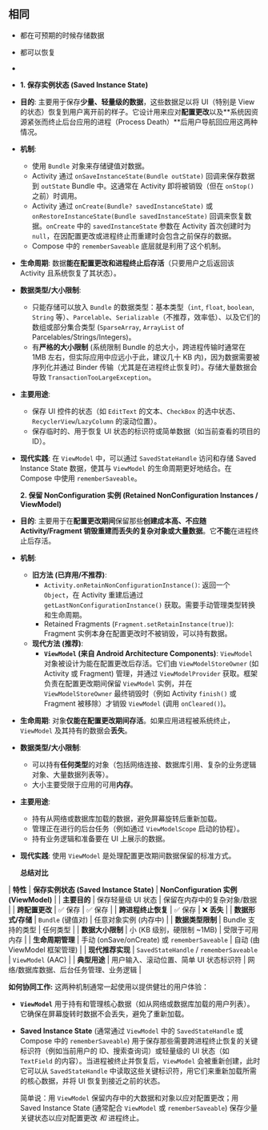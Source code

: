 ## 相同
- 都在可预期的时候存储数据
- 都可以恢复
- 
- **1. 保存实例状态 (Saved Instance State)**
- **目的**: 主要用于保存**少量、轻量级的数据**，这些数据足以将 UI（特别是 View 的状态）恢复到用户离开前的样子。它设计用来应对**配置更改**以及**系统因资源紧张而终止后台应用的进程（Process Death）**后用户导航回应用这两种情况。
- **机制**:
  - 使用 `Bundle` 对象来存储键值对数据。
  - Activity 通过 `onSaveInstanceState(Bundle outState)` 回调来保存数据到 `outState` Bundle 中。这通常在 Activity 即将被销毁（但在 `onStop()` 之前）时调用。
  - Activity 通过 `onCreate(Bundle? savedInstanceState)` 或 `onRestoreInstanceState(Bundle savedInstanceState)` 回调来恢复数据。`onCreate` 中的 `savedInstanceState` 参数在 Activity 首次创建时为 `null`，在因配置更改或进程终止而重建时会包含之前保存的数据。
  - Compose 中的 `rememberSaveable` 底层就是利用了这个机制。
- **生命周期**: 数据**能在配置更改和进程终止后存活**（只要用户之后返回该 Activity 且系统恢复了其状态）。
- **数据类型/大小限制**:
  - 只能存储可以放入 `Bundle` 的数据类型：基本类型（`int`, `float`, `boolean`, `String` 等）、`Parcelable`、`Serializable`（不推荐，效率低）、以及它们的数组或部分集合类型 (`SparseArray`, `ArrayList` of Parcelables/Strings/Integers)。
  - 有**严格的大小限制** (系统限制 Bundle 的总大小，跨进程传输时通常在 1MB 左右，但实际应用中应远小于此，建议几十 KB 内)，因为数据需要被序列化并通过 Binder 传输（尤其是在进程终止恢复时）。存储大量数据会导致 `TransactionTooLargeException`。
- **主要用途**:
  - 保存 UI 控件的状态（如 `EditText` 的文本、`CheckBox` 的选中状态、`RecyclerView`/`LazyColumn` 的滚动位置）。
  - 保存临时的、用于恢复 UI 状态的标识符或简单数据（如当前查看的项目的 ID）。
- **现代实践**: 在 `ViewModel` 中，可以通过 `SavedStateHandle` 访问和存储 Saved Instance State 数据，使其与 `ViewModel` 的生命周期更好地结合。在 Compose 中使用 `rememberSaveable`。

  **2. 保留 NonConfiguration 实例 (Retained NonConfiguration Instances / ViewModel)**
- **目的**: 主要用于在**配置更改期间**保留那些**创建成本高、不应随 Activity/Fragment 销毁重建而丢失的复杂对象或大量数据**。它**不能**在进程终止后存活。
- **机制**:
  - **旧方法 (已弃用/不推荐)**:
    - `Activity.onRetainNonConfigurationInstance()`: 返回一个 `Object`，在 Activity 重建后通过 `getLastNonConfigurationInstance()` 获取。需要手动管理类型转换和生命周期。
    - Retained Fragments (`Fragment.setRetainInstance(true)`): Fragment 实例本身在配置更改时不被销毁，可以持有数据。
  - **现代方法 (推荐)**:
    - **`ViewModel` (来自 Android Architecture Components)**: `ViewModel` 对象被设计为能在配置更改后存活。它们由 `ViewModelStoreOwner` (如 Activity 或 Fragment) 管理，并通过 `ViewModelProvider` 获取。框架负责在配置更改期间保留 `ViewModel` 实例，并在 `ViewModelStoreOwner` 最终销毁时（例如 Activity `finish()` 或 Fragment 被移除）才销毁 `ViewModel` (调用 `onCleared()`)。
- **生命周期**: 对象**仅能在配置更改期间存活**。如果应用进程被系统终止，`ViewModel` 及其持有的数据会**丢失**。
- **数据类型/大小限制**:
  - 可以持有**任何类型**的对象（包括网络连接、数据库引用、复杂的业务逻辑对象、大量数据列表等）。
  - 大小主要受限于应用的可用**内存**。
- **主要用途**:
  - 持有从网络或数据库加载的数据，避免屏幕旋转后重新加载。
  - 管理正在进行的后台任务（例如通过 `ViewModelScope` 启动的协程）。
  - 持有业务逻辑和准备要在 UI 上展示的数据。
- **现代实践**: 使用 `ViewModel` 是处理配置更改期间数据保留的标准方式。

  **总结对比**

| **特性** | **保存实例状态 (Saved Instance State)** | **NonConfiguration 实例 (ViewModel)** |
| **主要目的** | 保存轻量级 UI 状态 | 保留在内存中的复杂对象/数据 | 
| **跨配置更改** | ✅ 保存 | ✅ 保存 |
| **跨进程终止恢复** | ✅ 保存 | ❌ **丢失** |
| **数据形式/存储** | `Bundle` (键值对) | 任意对象实例 (内存中) |
| **数据类型限制** | Bundle 支持的类型 | 任何类型 |
| **数据大小限制** | 小 (KB 级别，硬限制 ~1MB) | 受限于可用内存 |
| **生命周期管理** | 手动 (onSave/onCreate) 或 `rememberSaveable` | 自动 (由 ViewModel 框架管理) |
| **现代推荐实现** | `SavedStateHandle` / `rememberSaveable` | `ViewModel` (AAC) |
| **典型用途** | 用户输入、滚动位置、简单 UI 状态标识符 | 网络/数据库数据、后台任务管理、业务逻辑 |

**如何协同工作:**
  这两种机制通常一起使用以提供健壮的用户体验：
- **`ViewModel`** 用于持有和管理核心数据（如从网络或数据库加载的用户列表）。它确保在屏幕旋转时数据不会丢失，避免了重新加载。
- **Saved Instance State** (通常通过 `ViewModel` 中的 `SavedStateHandle` 或 Compose 中的 `rememberSaveable`) 用于保存那些需要跨进程终止恢复的关键标识符（例如当前用户的 ID、搜索查询词）或轻量级的 UI 状态（如 `TextField` 的内容）。当进程被终止并恢复后，`ViewModel` 会被重新创建，此时它可以从 `SavedStateHandle` 中读取这些关键标识符，用它们来重新加载所需的核心数据，并将 UI 恢复到接近之前的状态。

  简单说：用 `ViewModel` 保留内存中的大数据和对象以应对配置更改；用 Saved Instance State (通常配合 `ViewModel` 或 `rememberSaveable`) 保存少量关键状态以应对配置更改 *和* 进程终止。
